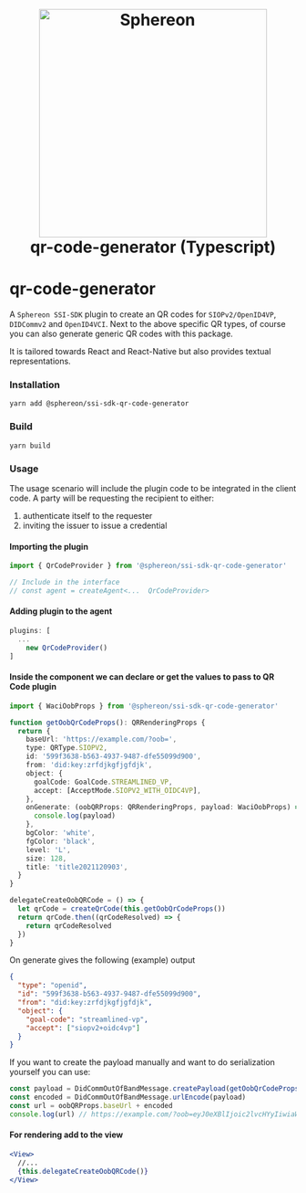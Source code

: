 <!--suppress HtmlDeprecatedAttribute -->
<h1 align="center">
  <br>
  <a href="https://www.sphereon.com"><img src="https://sphereon.com/content/themes/sphereon/assets/img/logo.svg" alt="Sphereon" width="400"></a>
  <br>qr-code-generator (Typescript) 
  <br>
</h1>

# qr-code-generator

A `Sphereon SSI-SDK` plugin to create an QR codes for `SIOPv2/OpenID4VP`, `DIDCommv2` and `OpenID4VCI`. 
Next to the above specific QR types, of course you can also generate generic QR codes with this package.

It is tailored towards React and React-Native but also provides textual representations.
### Installation

```shell
yarn add @sphereon/ssi-sdk-qr-code-generator
```

### Build

```shell
yarn build
```

### Usage

The usage scenario will include the plugin code to be integrated in the client code. A party will be requesting the
recipient to either:

1. authenticate itself to the requester
2. inviting the issuer to issue a credential


#### Importing the plugin

```typescript
import { QrCodeProvider } from '@sphereon/ssi-sdk-qr-code-generator'

// Include in the interface
// const agent = createAgent<...  QrCodeProvider>
```

#### Adding plugin to the agent

```typescript
plugins: [
  ...
    new QrCodeProvider()
]
```

#### Inside the component we can declare or get the values to pass to QR Code plugin

```typescript
import { WaciOobProps } from '@sphereon/ssi-sdk-qr-code-generator'

function getOobQrCodeProps(): QRRenderingProps {
  return {
    baseUrl: 'https://example.com/?oob=',
    type: QRType.SIOPV2,
    id: '599f3638-b563-4937-9487-dfe55099d900',
    from: 'did:key:zrfdjkgfjgfdjk',
    object: {
      goalCode: GoalCode.STREAMLINED_VP,
      accept: [AcceptMode.SIOPV2_WITH_OIDC4VP],
    },
    onGenerate: (oobQRProps: QRRenderingProps, payload: WaciOobProps) => {
      console.log(payload)
    },
    bgColor: 'white',
    fgColor: 'black',
    level: 'L',
    size: 128,
    title: 'title2021120903',
  }
}

delegateCreateOobQRCode = () => {
  let qrCode = createQrCode(this.getOobQrCodeProps())
  return qrCode.then((qrCodeResolved) => {
    return qrCodeResolved
  })
}
```

On generate gives the following (example) output

```json lines
{
  "type": "openid",
  "id": "599f3638-b563-4937-9487-dfe55099d900",
  "from": "did:key:zrfdjkgfjgfdjk",
  "object": {
    "goal-code": "streamlined-vp",
    "accept": ["siopv2+oidc4vp"]
  }
}
```

If you want to create the payload manually and want to do serialization yourself you can use:

```typescript
const payload = DidCommOutOfBandMessage.createPayload(getOobQrCodeProps())
const encoded = DidCommOutOfBandMessage.urlEncode(payload)
const url = oobQRProps.baseUrl + encoded
console.log(url) // https://example.com/?oob=eyJ0eXBlIjoic2lvcHYyIiwiaWQiOiI1OTlmMzYzOC1iNTYzLTQ5MzctOTQ4Ny1kZmU1NTA5OWQ5MDAiLCJmcm9tIjoiZGlkOmtleTp6cmZkamtnZmpnZmRqayIsImJvZHkiOnsiZ29hbC1jb2RlIjoic3RyZWFtbGluZWQtdnAiLCJhY2NlcHQiOlsic2lvcHYyK29pZGM0dnAiXX19
```

#### For rendering add to the view

```jsx
<View>
  //...
  {this.delegateCreateOobQRCode()}
</View>
```
